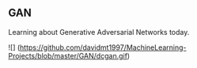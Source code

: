 ## GAN

Learning about Generative Adversarial Networks today. 

![] (https://github.com/davidmt1997/MachineLearning-Projects/blob/master/GAN/dcgan.gif)
